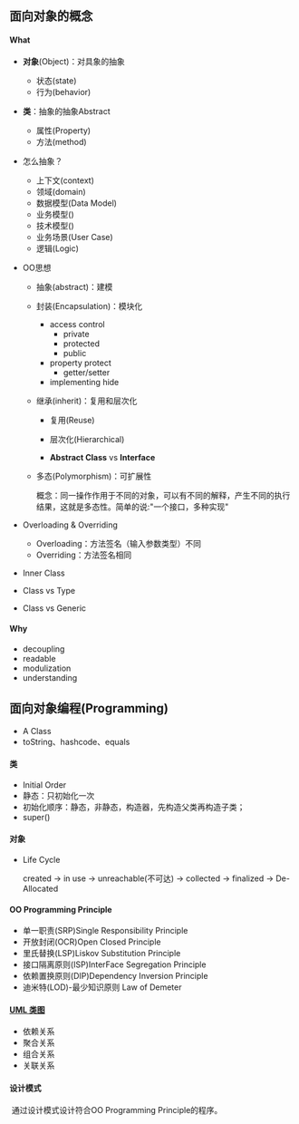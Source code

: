 ## 面向对象的概念

#### What

* **对象**(Object)：对具象的抽象

  * 状态(state)
  * 行为(behavior)

* **类**：抽象的抽象Abstract

  * 属性(Property)
  * 方法(method)

* 怎么抽象？

  * 上下文(context)
  * 领域(domain)
  * 数据模型(Data Model)
  * 业务模型()
  * 技术模型()
  * 业务场景(User Case)
  * 逻辑(Logic)

* OO思想

  * 抽象(abstract)：建模

  * 封装(Encapsulation)：模块化

    * access control
      * private
      * protected
      * public
    * property protect
      * getter/setter
    * implementing hide

  * 继承(inherit)：复用和层次化

    * 复用(Reuse)

    * 层次化(Hierarchical)

    * **Abstract Class** vs **Interface**

  * 多态(Polymorphism)：可扩展性

    概念：同一操作作用于不同的对象，可以有不同的解释，产生不同的执行结果，这就是多态性。简单的说:"一个接口，多种实现"

* Overloading & Overriding

  * Overloading：方法签名（输入参数类型）不同
  * Overriding：方法签名相同

* Inner Class

* Class vs Type

* Class vs Generic

#### Why

- decoupling
- readable
- modulization
- understanding

## 面向对象编程(Programming)

* A Class
* toString、hashcode、equals

#### 类

* Initial Order
* 静态：只初始化一次
* 初始化顺序：静态，非静态，构造器，先构造父类再构造子类；
* super()

#### 对象

* Life Cycle

  created -> in use -> unreachable(不可达) -> collected -> finalized -> De-Allocated

#### OO Programming Principle

* 单一职责(SRP)Single Responsibility Principle
* 开放封闭(OCR)Open Closed Principle
* 里氏替换(LSP)Liskov Substitution Principle
* 接口隔离原则(ISP)InterFace Segregation Principle
* 依赖置换原则(DIP)Dependency Inversion Principle
* 迪米特(LOD)-最少知识原则 Law of Demeter

#### [UML 类图](https://www.draw.io/)

* 依赖关系
* 聚合关系
* 组合关系
* 关联关系

#### 设计模式

​	通过设计模式设计符合OO Programming Principle的程序。
